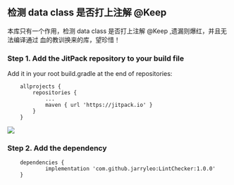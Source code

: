 ## 检测 data class 是否打上注解 @Keep

本库只有一个作用，检测 data class 是否打上注解 @Keep ,遗漏则爆红，并且无法编译通过
血的教训换来的库，望珍惜！

### Step 1. Add the JitPack repository to your build file

Add it in your root build.gradle at the end of repositories:
```
    allprojects {
		repositories {
			...
			maven { url 'https://jitpack.io' }
		}
	}
```

[![](https://jitpack.io/v/jarryleo/LintChecker.svg)](https://jitpack.io/#jarryleo/LintChecker)

### Step 2. Add the dependency

```
    dependencies {
	        implementation 'com.github.jarryleo:LintChecker:1.0.0'
	}
```
